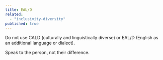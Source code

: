 ```yaml
---
title: EAL/D
related:
  - "inclusivity-diversity"
published: true
---
```


Do not use CALD (culturally and linguistically diverse) or EAL/D (English as an additional language or dialect).

Speak to the person, not their difference.
